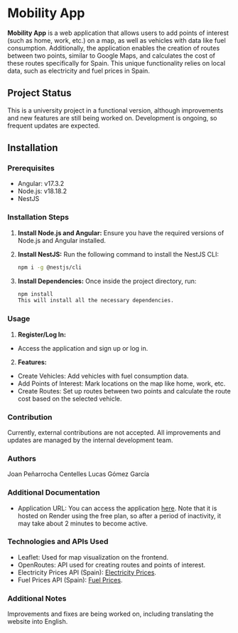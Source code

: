 
# Mobility App

**Mobility App** is a web application that allows users to add points of interest (such as home, work, etc.) on a map, as well as vehicles with data like fuel consumption. Additionally, the application enables the creation of routes between two points, similar to Google Maps, and calculates the cost of these routes specifically for Spain. This unique functionality relies on local data, such as electricity and fuel prices in Spain.

## Project Status

This is a university project in a functional version, although improvements and new features are still being worked on. Development is ongoing, so frequent updates are expected.

## Installation

### Prerequisites

- Angular: v17.3.2
- Node.js: v18.18.2
- NestJS

### Installation Steps

1. **Install Node.js and Angular:**
   Ensure you have the required versions of Node.js and Angular installed.

2. **Install NestJS:**
   Run the following command to install the NestJS CLI:
   ```bash
   npm i -g @nestjs/cli
3. **Install Dependencies:**
    Once inside the project directory, run:
    ```bash
    npm install
    This will install all the necessary dependencies.
### Usage
1. **Register/Log In:**
- Access the application and sign up or log in.
2. **Features:**
- Create Vehicles: Add vehicles with fuel consumption data.
- Add Points of Interest: Mark locations on the map like home, work, etc.
- Create Routes: Set up routes between two points and calculate the route cost based on the selected vehicle.
### Contribution
Currently, external contributions are not accepted. All improvements and updates are managed by the internal development team.

### Authors
Joan Peñarrocha Centelles
Lucas Gómez García
### Additional Documentation
- Application URL: You can access the application [here](https://app-movilidad-frontend.onrender.com). Note that it is hosted on Render using the free plan, so after a period of inactivity, it may take about 2 minutes to become active.
### Technologies and APIs Used
- Leaflet: Used for map visualization on the frontend.
- OpenRoutes: API used for creating routes and points of interest.
- Electricity Prices API (Spain): [Electricity Prices](https://api.preciodelaluz.org/v1/prices/avg?zone=PCB).
- Fuel Prices API (Spain): [Fuel Prices](https://sedeaplicaciones.minetur.gob.es/ServiciosRESTCarburantes/PreciosCarburantes/help).
### Additional Notes
Improvements and fixes are being worked on, including translating the website into English.